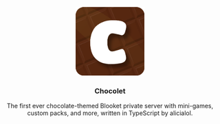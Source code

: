 <div align="center">
    <a href="https://rewrite.chocolet.xyz">
        <img src="./assets/logo.png" alt="logo" width="160" height="160" />
    </a>
    <h3 align="center">Chocolet</h3>
    <p align="center">The first ever chocolate-themed Blooket private server with mini-games, custom packs, and more, written in TypeScript by alicialol.</p>
</div>